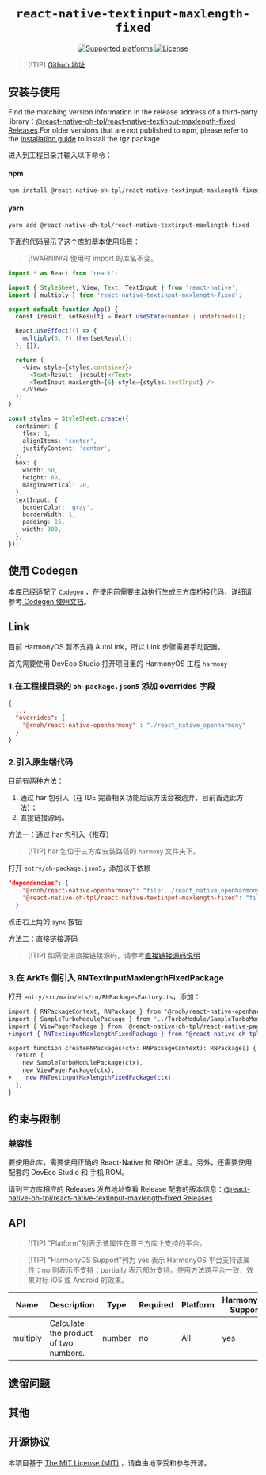 <p align="center">
  <h1 align="center"> <code>react-native-textinput-maxlength-fixed</code> </h1>
</p>
<p align="center">
    <a href="https://github.com/2017398956/react-native-textinput-maxlength-fixed">
        <img src="https://img.shields.io/badge/platforms-android%20|%20ios%20|%20harmony%20-lightgrey.svg" alt="Supported platforms" />
    </a>
    <a href="https://github.com/2017398956/react-native-textinput-maxlength-fixed/blob/main/LICENSE">
        <img src="https://img.shields.io/badge/license-MIT-green.svg" alt="License" />
        <!-- <img src="https://img.shields.io/badge/license-Apache-blue.svg" alt="License" /> -->
    </a>
</p>

> [!TIP] [Github 地址](https://github.com/react-native-oh-library/react-native-textinput-maxlength-fixed)

## 安装与使用

Find the matching version information in the release address of a third-party library：[@react-native-oh-tpl/react-native-textinput-maxlength-fixed Releases](https://github.com/react-native-oh-library/react-native-textinput-maxlength-fixed/releases).For older versions that are not published to npm, please refer to the [installation guide](/en/tgz-usage-en.md) to install the tgz package.

进入到工程目录并输入以下命令：


<!-- tabs:start -->

#### **npm**

```bash
npm install @react-native-oh-tpl/react-native-textinput-maxlength-fixed
```

#### **yarn**

```bash
yarn add @react-native-oh-tpl/react-native-textinput-maxlength-fixed
```

<!-- tabs:end -->

下面的代码展示了这个库的基本使用场景：

> [!WARNING] 使用时 import 的库名不变。

```ts
import * as React from 'react';

import { StyleSheet, View, Text, TextInput } from 'react-native';
import { multiply } from 'react-native-textinput-maxlength-fixed';

export default function App() {
  const [result, setResult] = React.useState<number | undefined>();

  React.useEffect(() => {
    multiply(3, 7).then(setResult);
  }, []);

  return (
    <View style={styles.container}>
      <Text>Result: {result}</Text>
      <TextInput maxLength={6} style={styles.textInput} />
    </View>
  );
}

const styles = StyleSheet.create({
  container: {
    flex: 1,
    alignItems: 'center',
    justifyContent: 'center',
  },
  box: {
    width: 60,
    height: 60,
    marginVertical: 20,
  },
  textInput: {
    borderColor: 'gray',
    borderWidth: 1,
    padding: 16,
    width: 300,
  },
});
```

## 使用 Codegen

本库已经适配了 `Codegen` ，在使用前需要主动执行生成三方库桥接代码，详细请参考[ Codegen 使用文档](/zh-cn/codegen.md)。

## Link

目前 HarmonyOS 暂不支持 AutoLink，所以 Link 步骤需要手动配置。

首先需要使用 DevEco Studio 打开项目里的 HarmonyOS 工程 `harmony`

### 1.在工程根目录的 `oh-package.json5` 添加 overrides 字段

```json
{
  ...
  "overrides": {
    "@rnoh/react-native-openharmony" : "./react_native_openharmony"
  }
}
```

### 2.引入原生端代码

目前有两种方法：

1. 通过 har 包引入（在 IDE 完善相关功能后该方法会被遗弃，目前首选此方法）；
2. 直接链接源码。

方法一：通过 har 包引入（推荐）

> [!TIP] har 包位于三方库安装路径的 `harmony` 文件夹下。

打开 `entry/oh-package.json5`，添加以下依赖

```json
"dependencies": {
    "@rnoh/react-native-openharmony": "file:../react_native_openharmony",
    "@react-native-oh-tpl/react-native-textinput-maxlength-fixed": "file:../../node_modules/@react-native-oh-tpl/react-native-textinput-maxlength-fixed/harmony/textinput_maxlength_fixed.har"
  }
```
点击右上角的 `sync` 按钮

方法二：直接链接源码

> [!TIP] 如需使用直接链接源码，请参考[直接链接源码说明](/zh-cn/link-source-code.md)

### 3.在 ArkTs 侧引入 RNTextinputMaxlengthFixedPackage

打开 `entry/src/main/ets/rn/RNPackagesFactory.ts`，添加：

```diff
import { RNPackageContext, RNPackage } from '@rnoh/react-native-openharmony';
import { SampleTurboModulePackage } from '../TurboModule/SampleTurboModulePackage';
import { ViewPagerPackage } from '@react-native-oh-tpl/react-native-pager-view/ts';
+import { RNTextinputMaxlengthFixedPackage } from "@react-native-oh-tpl/react-native-textinput-maxlength-fixed/ts";

export function createRNPackages(ctx: RNPackageContext): RNPackage[] {
  return [
    new SampleTurboModulePackage(ctx),
    new ViewPagerPackage(ctx),
+    new RNTextinputMaxlengthFixedPackage(ctx),
  ];
}
```
## 约束与限制

### 兼容性

要使用此库，需要使用正确的 React-Native 和 RNOH 版本。另外，还需要使用配套的 DevEco Studio 和 手机 ROM。

请到三方库相应的 Releases 发布地址查看 Release 配套的版本信息：[@react-native-oh-tpl/react-native-textinput-maxlength-fixed Releases](https://github.com/react-native-oh-library/react-native-textinput-maxlength-fixed/releases)

## API

> [!TIP] "Platform"列表示该属性在原三方库上支持的平台。

> [!TIP] "HarmonyOS Support"列为 yes 表示 HarmonyOS 平台支持该属性；no 则表示不支持；partially 表示部分支持。使用方法跨平台一致，效果对标 iOS 或 Android 的效果。

| Name | Description | Type | Required | Platform | HarmonyOS Support  |
| ---- | ----------- | ---- | -------- | -------- | ------------------ |
| multiply  | Calculate the product of two numbers. | number  | no | All      | 	yes |

## 遗留问题
## 其他

## 开源协议

本项目基于 [The MIT License (MIT)](https://github.com/react-native-oh-library/react-native-textinput-maxlength-fixed/blob/main/LICENSE) ，请自由地享受和参与开源。
